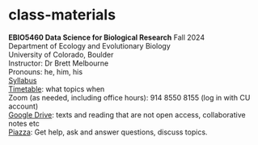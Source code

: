 # class-materials

**EBIO5460 Data Science for Biological Research** Fall 2024\
Department of Ecology and Evolutionary Biology\
University of Colorado, Boulder\
Instructor: Dr Brett Melbourne\
Pronouns: he, him, his\
[Syllabus](00_syllabus5460.md)\
[Timetable](00_timetable.md): what topics when\
Zoom (as needed, including office hours): 914 8550 8155 (log in with CU account)\
[Google Drive](TBA): texts and reading that are not open access, collaborative notes etc\
[Piazza]( https://piazza.com/colorado/fall2024/ebio5460002/home_TBA): Get help, ask and answer questions, discuss topics.

